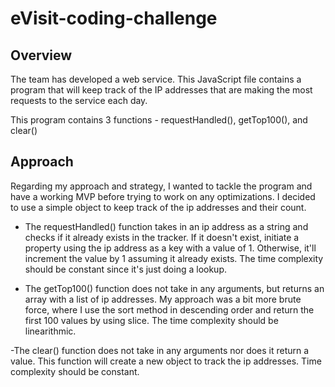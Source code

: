 # eVisit-coding-challenge

## Overview
The team has developed a web service. This JavaScript file contains a program that will keep track of the IP addresses that are making the most requests to the service each day.

This program contains 3 functions - requestHandled(), getTop100(), and clear()

## Approach

Regarding my approach and strategy, I wanted to tackle the program and have a working MVP before trying to work on any optimizations. I decided to use a simple object to keep track of the ip addresses and their count.

- The requestHandled() function takes in an ip address as a string and checks if it already exists in the tracker. If it doesn't exist, initiate a property using the ip address as a key with a value of 1. Otherwise, it'll increment the value by 1 assuming it already exists. The time complexity should be constant since it's just doing a lookup.

- The getTop100() function does not take in any arguments, but returns an array with a list of ip addresses. My approach was a bit more brute force, where I use the sort method in descending order and return the first 100 values by using slice. The time complexity should be linearithmic.

-The clear() function does not take in any arguments nor does it return a value. This function will create a new object to track the ip addresses. Time complexity should be constant.

